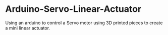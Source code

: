 # Arduino-Servo-Linear-Actuator
Using an arduino to control a Servo motor using 3D printed pieces to create a mini linear actuator.
